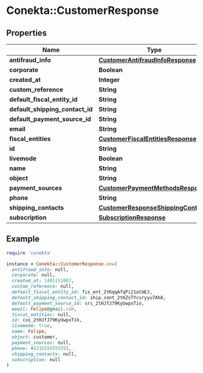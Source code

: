 # Conekta::CustomerResponse

## Properties

| Name | Type | Description | Notes |
| ---- | ---- | ----------- | ----- |
| **antifraud_info** | [**CustomerAntifraudInfoResponse**](CustomerAntifraudInfoResponse.md) |  | [optional] |
| **corporate** | **Boolean** |  | [optional] |
| **created_at** | **Integer** |  |  |
| **custom_reference** | **String** |  | [optional] |
| **default_fiscal_entity_id** | **String** |  | [optional] |
| **default_shipping_contact_id** | **String** |  | [optional] |
| **default_payment_source_id** | **String** |  | [optional] |
| **email** | **String** |  | [optional] |
| **fiscal_entities** | [**CustomerFiscalEntitiesResponse**](CustomerFiscalEntitiesResponse.md) |  | [optional] |
| **id** | **String** |  |  |
| **livemode** | **Boolean** |  |  |
| **name** | **String** |  | [optional] |
| **object** | **String** |  |  |
| **payment_sources** | [**CustomerPaymentMethodsResponse**](CustomerPaymentMethodsResponse.md) |  | [optional] |
| **phone** | **String** |  | [optional] |
| **shipping_contacts** | [**CustomerResponseShippingContacts**](CustomerResponseShippingContacts.md) |  | [optional] |
| **subscription** | [**SubscriptionResponse**](SubscriptionResponse.md) |  | [optional] |

## Example

```ruby
require 'conekta'

instance = Conekta::CustomerResponse.new(
  antifraud_info: null,
  corporate: null,
  created_at: 1485151007,
  custom_reference: null,
  default_fiscal_entity_id: fis_ent_2tKqqAfqPi21oCmEJ,
  default_shipping_contact_id: ship_cont_2tKZsTYcsryyu7Ah8,
  default_payment_source_id: src_2tHJfJ79KyUwpxTio,
  email: Felipe@gmail.com,
  fiscal_entities: null,
  id: cus_2tHJfJ79KyUwpxTik,
  livemode: true,
  name: Felipe,
  object: customer,
  payment_sources: null,
  phone: +5215555555555,
  shipping_contacts: null,
  subscription: null
)
```

